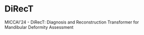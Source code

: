 # DiRecT
MICCAI'24 - DiRecT: Diagnosis and Reconstruction Transformer for Mandibular Deformity Assessment
